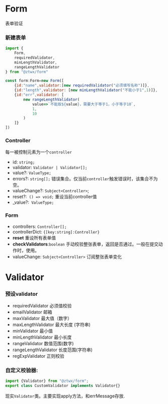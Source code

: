 # Form

表单验证

### 新建表单
```javascript
import {
    Form,
    requiredValidator,
    minLengthValidator,
    rangeLengthValidator
} from "@ztwx/form"

const form:Form=new Form([
    {id:"name",validator:[new requiredValidator("必须填写名称")]},
    {id:"length",validator: [new minLengthValidator("不能小于1",1)]},
    {id:"err",validator: [
        new rangeLengthValidator(
            value=>`不能取${value}，需要大于等于1，小于等于10`,
            1,
            10
        )
    ]}
])
```

### Controller
每一被控制元素为一个`controller`

- id: `string;`
- validator: `Validator | Validator[];`
- value?: `ValueType;`
- errors?: `string[];` 错误集合。仅当前`controller`触发错误时，该集合不为空。
- valueChange?: `Subject<Controller>`; 
- reset?:` () => void;`  重设当前controller值
- _value?:` ValueType;`

### Form

- controllers: `Controller[];`
- controllerDict: `{[key:string]:Controller}`
- **reset** 重设所有表单值
- **checkValidators**:`boolean` 手动校验整张表单，返回是否通过。一般在提交动作时，使用。
- valueChange: `Subject<Controller>` 订阅整张表单变化


# Validator
### 预设validator
- requiredValidator  必须值校验
- emailValidator 邮箱
- maxValidator 最大值（数字）
- maxLengthValidator 最大长度 (字符串)
- minValidator 最小值
- minLengthValidator 最小长度
- rangeValidator 数值范围(数字)
- rangeLengthValidator 长度范围(字符串)
- regExpValidator   正则校验

### 自定义校验器:

```typescript
import {Validator} from "@ztwx/form";
export class CustomValidator implements Validator{}
```
现实`Validator`类。主要实现apply方法，和errMessage存放.
